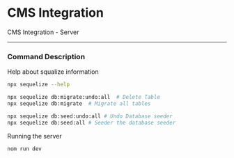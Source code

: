 # CMS Integration
CMS Integration - Server

---

### Command Description

Help about squalize information
```bash
npx sequelize --help
```

```bash
npx sequelize db:migrate:undo:all  # Delete Table
npx sequelize db:migrate  # Migrate all tables

npx sequelize db:seed:undo:all # Undo Database seeder
npx sequelize db:seed:all # Seeder the database seeder
```

Running the server

```bash
nom run dev
```